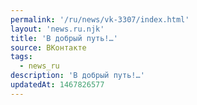 ```yaml
---
permalink: '/ru/news/vk-3307/index.html'
layout: 'news.ru.njk'
title: 'В добрый путь!…'
source: ВКонтакте
tags:
  - news_ru
description: 'В добрый путь!…'
updatedAt: 1467826577
---
```

